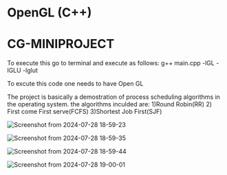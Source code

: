 # OpenGL (C++)
# CG-MINIPROJECT
To execute this go to terminal and execute as follows:
g++ main.cpp -lGL -lGLU -lglut

To excute this code one needs to have Open GL

The project is basically a demostration of process scheduling algorithms in the operating system.
the algorithms inculded are:
 1)Round Robin(RR)
 2) First come First serve(FCFS)
 3)Shortest Job First(SJF)
 
 ![Screenshot from 2024-07-28 18-59-23](https://github.com/user-attachments/assets/0e1e8be7-ea62-4f97-af88-0e3698833be8)
 
![Screenshot from 2024-07-28 18-59-35](https://github.com/user-attachments/assets/abbf81bf-6191-4224-a033-ba7dfc2a963d)

![Screenshot from 2024-07-28 18-59-44](https://github.com/user-attachments/assets/e902cb1a-2a3c-4a02-9607-cf90499c4bb5)

![Screenshot from 2024-07-28 19-00-01](https://github.com/user-attachments/assets/9a2bf303-ff7b-4ac3-a622-129e9ce4d456)


